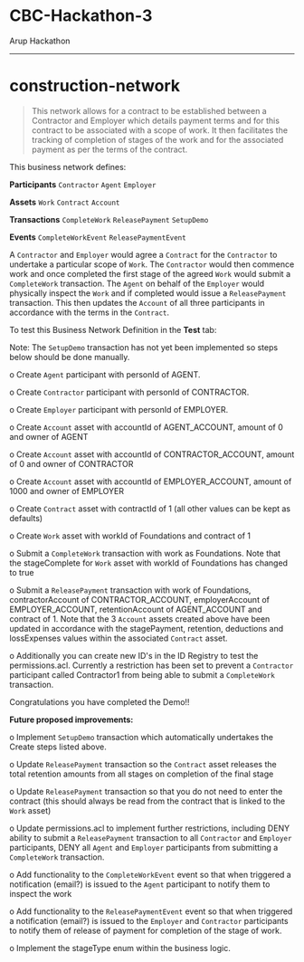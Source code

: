 # CBC-Hackathon-3
Arup Hackathon

-----------------

# construction-network

> This network allows for a contract to be established between a Contractor and Employer which details payment terms and for this contract to be associated with a scope of work. It then facilitates the tracking of completion of stages of the work and for the associated payment as per the terms of the contract.

This business network defines:

**Participants**
`Contractor` `Agent` `Employer`

**Assets**
`Work` `Contract` `Account`

**Transactions**
`CompleteWork` `ReleasePayment` `SetupDemo`

**Events**
`CompleteWorkEvent` `ReleasePaymentEvent`

A `Contractor` and `Employer` would agree a `Contract` for the `Contractor` to undertake a particular scope of `Work`. The `Contractor` would then commence work and once completed the first stage of the agreed `Work` would submit a `CompleteWork` transaction. The `Agent` on behalf of the `Employer` would physically inspect the `Work` and if completed would issue a `ReleasePayment` transaction. This then updates the `Account` of all three participants in accordance with the terms in the `Contract`.

To test this Business Network Definition in the **Test** tab:

Note: The `SetupDemo` transaction has not yet been implemented so steps below should be done manually. 

o Create `Agent` participant with personId of AGENT.

o Create `Contractor` participant with personId of CONTRACTOR.

o Create `Employer` participant with personId of EMPLOYER.

o Create `Account` asset with accountId of AGENT_ACCOUNT, amount of 0 and owner of AGENT

o Create `Account` asset with accountId of CONTRACTOR_ACCOUNT, amount of 0 and owner of CONTRACTOR

o Create `Account` asset with accountId of EMPLOYER_ACCOUNT, amount of 1000 and owner of EMPLOYER

o Create `Contract` asset with contractId of 1 (all other values can be kept as defaults)

o Create `Work` asset with workId of Foundations and contract of 1

o Submit a `CompleteWork` transaction with work as Foundations. Note that the stageComplete for `Work` asset with workId of Foundations has changed to true

o Submit a `ReleasePayment` transaction with work of Foundations, contractorAccount of CONTRACTOR_ACCOUNT, employerAccount of EMPLOYER_ACCOUNT, retentionAccount of AGENT_ACCOUNT and contract of 1. Note that the 3 `Account` assets created above have been updated in accordance with the stagePayment, retention, deductions and lossExpenses values within the associated `Contract` asset.

o Additionally you can create new ID's in the ID Registry to test the permissions.acl. Currently a restriction has been set to prevent a `Contractor` participant called Contractor1 from being able to submit a `CompleteWork` transaction.

Congratulations you have completed the Demo!!

**Future proposed improvements:**

o Implement `SetupDemo` transaction which automatically undertakes the Create steps listed above.

o Update `ReleasePayment` transaction so the `Contract` asset releases the total retention amounts from all stages on completion of the final stage

o Update `ReleasePayment` transaction so that you do not need to enter the contract (this should always be read from the contract that is linked to the `Work` asset)

o Update permissions.acl to implement further restrictions, including DENY ability to submit a `ReleasePayment` transaction to all `Contractor` and `Employer` participants, DENY all `Agent` and `Employer` participants from submitting a `CompleteWork` transaction.

o Add functionality to the `CompleteWorkEvent` event so that when triggered a notification (email?) is issued to the `Agent` participant to notify them to inspect the work

o Add functionality to the `ReleasePaymentEvent` event so that when triggered a notification (email?) is issued to the `Employer` and `Contractor` participants to notify them of release of payment for completion of the stage of work.

o Implement the stageType enum within the business logic.
